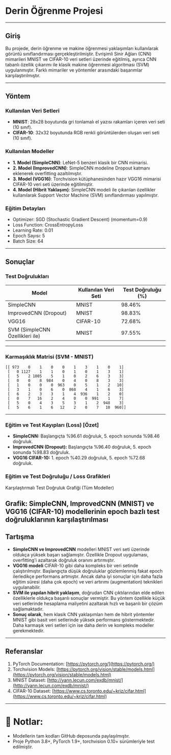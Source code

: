 # Derin Öğrenme Projesi

---

## Giriş

Bu projede, derin öğrenme ve makine öğrenmesi yaklaşımları kullanılarak görüntü sınıflandırması gerçekleştirilmiştir. Evrişimli Sinir Ağları (CNN) mimarileri MNIST ve CIFAR-10 veri setleri üzerinde eğitilmiş, ayrıca CNN tabanlı özellik çıkarımı ile klasik makine öğrenmesi algoritması (SVM) uygulanmıştır. Farklı mimariler ve yöntemler arasındaki başarımlar karşılaştırılmıştır.

---

## Yöntem

### Kullanılan Veri Setleri

- **MNIST**: 28x28 boyutunda gri tonlamalı el yazısı rakamları içeren veri seti (10 sınıf).
- **CIFAR-10**: 32x32 boyutunda RGB renkli görüntülerden oluşan veri seti (10 sınıf).

### Kullanılan Modeller

- **1. Model (SimpleCNN)**: LeNet-5 benzeri klasik bir CNN mimarisi.
- **2. Model (ImprovedCNN)**: SimpleCNN modeline Dropout katmanı eklenerek overfitting azaltılmıştır.
- **3. Model (VGG16)**: Torchvision kütüphanesinden hazır VGG16 mimarisi CIFAR-10 veri seti üzerinde eğitilmiştir.
- **4. Model (Hibrit Yaklaşım)**: SimpleCNN modeli ile çıkarılan özellikler kullanılarak Support Vector Machine (SVM) sınıflandırması yapılmıştır.

### Eğitim Detayları

- Optimizer: SGD (Stochastic Gradient Descent) (momentum=0.9)
- Loss Function: CrossEntropyLoss
- Learning Rate: 0.01
- Epoch Sayısı: 5
- Batch Size: 64

---

## Sonuçlar

### Test Doğrulukları

| Model                           | Kullanılan Veri Seti | Test Doğruluğu (%) |
| ------------------------------- | -------------------- | ------------------ |
| SimpleCNN                       | MNIST                | 98.46%             |
| ImprovedCNN (Dropout)           | MNIST                | 98.83%             |
| VGG16                           | CIFAR-10             | 72.68%             |
| SVM (SimpleCNN Özellikleri ile) | MNIST                | 97.55%             |

---

### Karmaşıklık Matrisi (SVM - MNIST)

```
[[ 973    0    1    0    0    1    3    1    0    1]
 [   0 1127    1    1    0    1    0    1    3    1]
 [   5    2 1005    5    1    0    2    6    3    3]
 [   0    0    8  984    0    4    0    8    3    3]
 [   1    0    0    0  963    0    5    1    2   10]
 [   3    1    0    6    0  868    4    1    6    3]
 [   6    2    3    3    1    4  936    1    2    0]
 [   0    7   16    2    4    0    0  991    1    7]
 [   5    0    4    3    5    3    1    2  948    3]
 [   5    6    1    6   12    2    0    7   10  960]]
```

---

### Eğitim ve Test Kayıpları (Loss) [Özet]

- **SimpleCNN:** Başlangıçta %96.61 doğruluk, 5. epoch sonunda %98.46 doğruluk.
- **ImprovedCNN (Dropout):** Başlangıçta %96.40 doğruluk, 5. epoch sonunda %98.83 doğruluk.
- **VGG16 CIFAR-10:** 1. epoch %40.29 doğruluk, 5. epoch %72.68 doğruluk.

### Eğitim ve Test Doğruluğu / Loss Grafikleri

Karşılaştırmalı Test Doğruluk Grafiği (Tüm Modeller)

Grafik: SimpleCNN, ImprovedCNN (MNIST) ve VGG16 (CIFAR-10) modellerinin epoch bazlı test doğruluklarının karşılaştırılması
---

## Tartışma

- **SimpleCNN ve ImprovedCNN** modelleri MNIST veri seti üzerinde oldukça yüksek başarı sağlamıştır. Özellikle Dropout uygulaması, overfitting'i azaltarak doğruluk oranını artırmıştır.
- **VGG16 modeli** CIFAR-10 gibi daha kompleks bir veri setinde çalıştırılmıştır. Başlangıçta düşük doğruluklar gözlemlenmiş fakat epoch ilerledikçe performans artmıştır. Ancak daha iyi sonuçlar için daha fazla eğitim süresi (daha çok epoch) ve veri artırımı (augmentation) teknikleri uygulanabilir.
- **SVM ile yapılan hibrit yaklaşım**, doğrudan CNN çıktılarından elde edilen özelliklerle oldukça başarılı sonuçlar vermiştir. Bu yöntem özellikle küçük veri setlerinde hesaplama maliyetini azaltarak hızlı ve başarılı bir çözüm sağlamaktadır.
- **Sonuç olarak**, hem klasik CNN yaklaşımları hem de hibrit yöntemler MNIST gibi basit veri setlerinde yüksek performans göstermektedir. Daha karmaşık veri setleri için ise daha derin ve kompleks modeller gerekmektedir.

---

## Referanslar

1. PyTorch Documentation: [https://pytorch.org/](https://pytorch.org/)
2. Torchvision Models: [https://pytorch.org/vision/stable/models.html](https://pytorch.org/vision/stable/models.html)
3. MNIST Dataset: [http://yann.lecun.com/exdb/mnist/](http://yann.lecun.com/exdb/mnist/)
4. CIFAR-10 Dataset: [https://www.cs.toronto.edu/~kriz/cifar.html](https://www.cs.toronto.edu/~kriz/cifar.html)

---

# 🎯 Notlar:

- Modellerin tam kodları GitHub deposunda paylaşılmıştır.
- Proje Python 3.8+, PyTorch 1.9+, torchvision 0.10+ sürümleriyle test edilmiştir.


